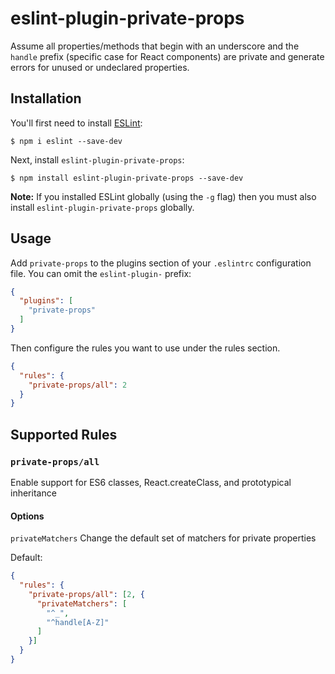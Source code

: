 # eslint-plugin-private-props

Assume all properties/methods that begin with an underscore and the `handle` prefix (specific case for React components) are private and generate errors for unused or undeclared properties.

## Installation

You'll first need to install [ESLint](http://eslint.org):

```
$ npm i eslint --save-dev
```

Next, install `eslint-plugin-private-props`:

```
$ npm install eslint-plugin-private-props --save-dev
```

**Note:** If you installed ESLint globally (using the `-g` flag) then you must also install `eslint-plugin-private-props` globally.

## Usage

Add `private-props` to the plugins section of your `.eslintrc` configuration file. You can omit the `eslint-plugin-` prefix:

```json
{
  "plugins": [
    "private-props"
  ]
}
```


Then configure the rules you want to use under the rules section.

```json
{
  "rules": {
    "private-props/all": 2
  }
}
```

## Supported Rules

### `private-props/all`
Enable support for ES6 classes, React.createClass, and prototypical inheritance

#### Options
`privateMatchers` Change the default set of matchers for private properties

Default:

```json
{
  "rules": {
    "private-props/all": [2, {
      "privateMatchers": [
        "^_", 
        "^handle[A-Z]"
      ]
    }]
  }
}

